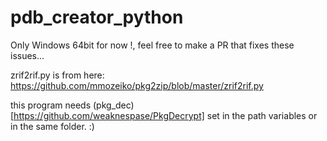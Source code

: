 # pdb_creator_python
Only Windows 64bit for now !, feel free to make a PR that fixes these issues...

zrif2rif.py is from here: https://github.com/mmozeiko/pkg2zip/blob/master/zrif2rif.py

this program needs (pkg_dec)[https://github.com/weaknespase/PkgDecrypt] set in the path variables or in the same folder.
:)
